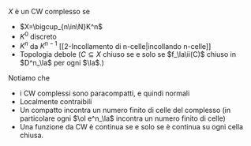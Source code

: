 $X$ è un CW complesso se
- $X=\bigcup_{n\in\N}K^n$
- $K^0$ discreto
- $K^n$ da $K^{n-1}$ [[2-Incollamento di n-celle|incollando n-celle]]
- Topologia debole ($C\subseteq X$ chiuso se e solo se $f_\la\ii(C)$ chiuso in $D^n_\la$ per ogni $\la$.)

Notiamo che 
- i CW complessi sono paracompatti, e quindi normali
- Localmente contraibili
- Un compatto incontra un numero finito di celle del complesso (in particolare ogni $\ol e^n_\la$ incontra un numero finito di celle)
- Una funzione da CW è continua se e solo se è continua su ogni cella chiusa.